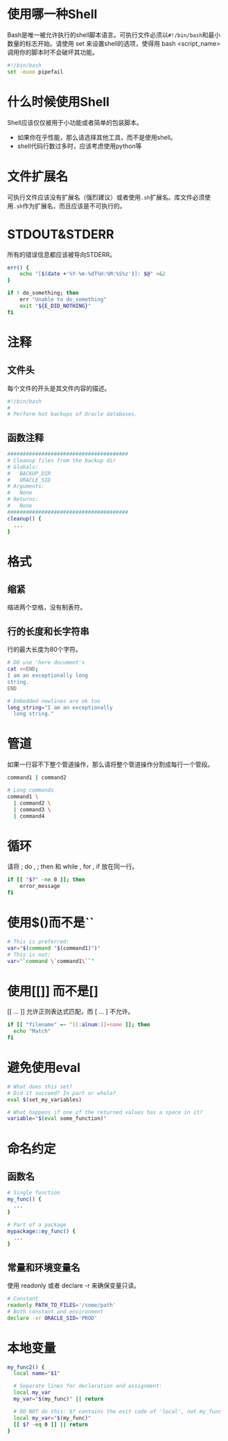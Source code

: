 # 使用哪一种Shell
Bash是唯一被允许执行的shell脚本语言。可执行文件必须以` #!/bin/bash `和最小数量的标志开始。请使用 set 来设置shell的选项，使得用 bash <script_name> 调用你的脚本时不会破坏其功能。
```bash
#!/bin/bash
set -euxo pipefail
```
# 什么时候使用Shell
Shell应该仅仅被用于小功能或者简单的包装脚本。
- 如果你在乎性能，那么请选择其他工具，而不是使用shell。
- shell代码行数过多时，应该考虑使用python等

# 文件扩展名
可执行文件应该没有扩展名（强烈建议）或者使用`.sh`扩展名。库文件必须使用`.sh`作为扩展名，而且应该是不可执行的。

# STDOUT&STDERR
所有的错误信息都应该被导向STDERR。
```bash
err() {
    echo "[$(date +'%Y-%m-%dT%H:%M:%S%z')]: $@" >&2
}

if ! do_something; then
    err "Unable to do_something"
    exit "${E_DID_NOTHING}"
fi
```

# 注释
## 文件头
每个文件的开头是其文件内容的描述。
```bash
#!/bin/bash
#
# Perform hot backups of Oracle databases.
```

## 函数注释
```bash
#######################################
# Cleanup files from the backup dir
# Globals:
#   BACKUP_DIR
#   ORACLE_SID
# Arguments:
#   None
# Returns:
#   None
#######################################
cleanup() {
  ...
}
```

# 格式
## 缩紧 
缩进两个空格，没有制表符。

## 行的长度和长字符串
行的最大长度为80个字符。
```bash
# DO use 'here document's
cat <<END;
I am an exceptionally long
string.
END

# Embedded newlines are ok too
long_string="I am an exceptionally
  long string."
```

# 管道
如果一行容不下整个管道操作，那么请将整个管道操作分割成每行一个管段。
```bash
command1 | command2

# Long commands
command1 \
  | command2 \
  | command3 \
  | command4
```

# 循环
请将 ; do , ; then 和 while , for , if 放在同一行。
```bash
if [[ "$?" -ne 0 ]]; then
    error_message
fi
```

# 使用$()而不是``
```bash
# This is preferred:
var="$(command "$(command1)")"
# This is not:
var="`command \`command1\``"
```

# 使用[[]] 而不是[]
[[ ... ]] 允许正则表达式匹配，而 [ ... ] 不允许。
```bash
if [[ "filename" =~ ^[[:alnum:]]+name ]]; then
  echo "Match"
fi
```

# 避免使用eval
```bash
# What does this set?
# Did it succeed? In part or whole?
eval $(set_my_variables)

# What happens if one of the returned values has a space in it?
variable="$(eval some_function)"
```

# 命名约定
## 函数名
```bash
# Single function
my_func() {
  ...
}

# Part of a package
mypackage::my_func() {
  ...
}
```
## 常量和环境变量名
使用 readonly 或者 declare -r 来确保变量只读。
```bash
# Constant
readonly PATH_TO_FILES='/some/path'
# Both constant and environment
declare -xr ORACLE_SID='PROD'
```

# 本地变量
```bash
my_func2() {
  local name="$1"

  # Separate lines for declaration and assignment:
  local my_var
  my_var="$(my_func)" || return

  # DO NOT do this: $? contains the exit code of 'local', not my_func
  local my_var="$(my_func)"
  [[ $? -eq 0 ]] || return
}
```